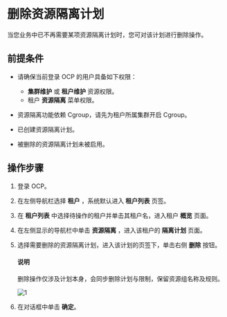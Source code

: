 # 删除资源隔离计划

当您业务中已不再需要某项资源隔离计划时，您可对该计划进行删除操作。

## 前提条件

* 请确保当前登录 OCP 的用户具备如下权限：

  * **集群维护** 或 **租户维护** 资源权限。
  * 租户 **资源隔离** 菜单权限。

* 资源隔离功能依赖 Cgroup，请先为租户所属集群开启 Cgroup。
* 已创建资源隔离计划。
* 被删除的资源隔离计划未被启用。

## 操作步骤

1. 登录 OCP。

2. 在左侧导航栏选择 **租户** ，系统默认进入 **租户列表** 页签。

3. 在 **租户列表** 中选择待操作的租户并单击其租户名，进入租户 **概览** 页面。

4. 在左侧显示的导航栏中单击 **资源隔离** ，进入该租户的 **隔离计划** 页面。

5. 选择需要删除的资源隔离计划，进入该计划的页签下，单击右侧 **删除** 按钮。

    <main id="notice" type='explain'>
    <h4>说明</h4>
    <p>删除操作仅涉及计划本身，会同步删除计划与限制，保留资源组名称及规则。</p>
    </main>

    ![1](https://obbusiness-private.oss-cn-shanghai.aliyuncs.com/doc/img/ocp/420/%E5%88%A0%E9%99%A4%E8%B5%84%E6%BA%90%E9%9A%94%E7%A6%BB%E8%AE%A1%E5%88%92.png)

6. 在对话框中单击 **确定**。

